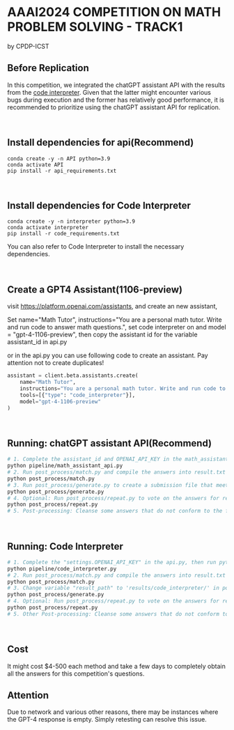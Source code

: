 # AAAI2024 COMPETITION ON MATH PROBLEM SOLVING - TRACK1

by CPDP-ICST

## Before Replication
In this competition, we integrated the chatGPT assistant API with the results from the [code interpreter](https://github.com/shroominic/codeinterpreter-api). Given that the latter might encounter various bugs during execution and the former has relatively good performance, it is recommended to prioritize using the chatGPT assistant API for replication.

<br/>

## Install dependencies for api(Recommend)

```
conda create -y -n API python=3.9
conda activate API
pip install -r api_requirements.txt
```

<br/>

## Install dependencies for Code Interpreter

```
conda create -y -n interpreter python=3.9
conda activate interpreter
pip install -r code_requirements.txt
```
You can also refer to Code Interpreter to install the necessary dependencies.

<br/>

## Create a GPT4 Assistant(1106-preview)

visit https://platform.openai.com/assistants, and create an new assistant, 

Set name="Math Tutor", instructions="You are a personal math tutor. Write and run code to answer math questions.", set code interpreter on and model = "gpt-4-1106-preview", then copy the assistant id for the variable assistant_id in api.py

or in the api.py you can use following code to create an assistant. Pay attention not to create duplicates!

```python
assistant = client.beta.assistants.create(
    name="Math Tutor",
    instructions="You are a personal math tutor. Write and run code to answer math questions.",
    tools=[{"type": "code_interpreter"}],
    model="gpt-4-1106-preview"
)
```

<br/>

## Running: chatGPT assistant API(Recommend)
```bash
# 1. Complete the assistant_id and OPENAI_API_KEY in the math_assistant_api.py, check if the global path is correct, then run python pipeline/math_assistant_api.py to start. It may take a few days to completely obtain all the answers
python pipeline/math_assistant_api.py
# 2. Run post_process/match.py and compile the answers into result.txt
python post_process/match.py
# 3. Run post_process/generate.py to create a submission file that meets the specifications.
python post_process/generate.py
# 4. Optional: Run post_process/repeat.py to vote on the answers for repeated questions and select the most frequent one as the final answer.
python post_process/repeat.py
# 5. Post-processing: Cleanse some answers that do not conform to the float format to ensure they meet the submission standards, for example, converting "2 days" to "2".
```

<br/>

## Running: Code Interpreter
```bash
# 1. Complete the "settings.OPENAI_API_KEY" in the api.py, then run python pipeline/code_interpreter.py to start.
python pipeline/code_interpreter.py
# 2. Run post_process/match.py and compile the answers into result.txt
python post_process/match.py
# 3. Change variable "result_path" to 'results/code_interpreter/' in post_process/generate.py and run it to create a submission file that meets the specifications.
python post_process/generate.py
# 4. Optional: Run post_process/repeat.py to vote on the answers for repeated questions and select the most frequent one as the final answer.
python post_process/repeat.py
# 5. Other Post-processing: Cleanse some answers that do not conform to the float format to ensure they meet the submission standards, for example, converting "2 days" to "2".
```
<br/>

## Cost

It might cost $4-500 each method and take a few days to completely obtain all the answers for this competition's questions.

## Attention

Due to network and various other reasons, there may be instances where the GPT-4 response is empty. Simply retesting can resolve this issue.